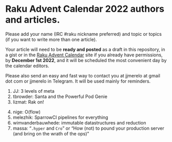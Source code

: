 # Raku Advent Calendar 2022 authors and articles.

Please add your name (IRC #raku nickname preferred) and topic or
topics (if you want to write more than one article).

Your article will
need to be **ready and posted** as a draft in this repository, in a gist or in the [Raku Advent
Calendar](https://raku-advent.blog) site if you already have permissions, by **December 1st 2022**,
and it will be scheduled the most convenient day by the calendar
editors.

Please also send an easy and fast way to contact you at jjmerelo at
gmail dot com or jjmerelo in Telegram. It will be used mainly for
reminders.

1. JJ: 3 levels of meta
2. tbrowder: Santa and the Powerful Pod Genie
3. lizmat: Rak on!
<!-- add your presentation here -->
4. nige: O(flow)
5. melezhik: SparrowCI pipelines for everything 
6. wimvanderbauwhede: immutable datastructures and reduction
7. massa: “`.hyper` and `Cro`” or “How (not) to pound your production server (and bring on the wrath of the ops)”

